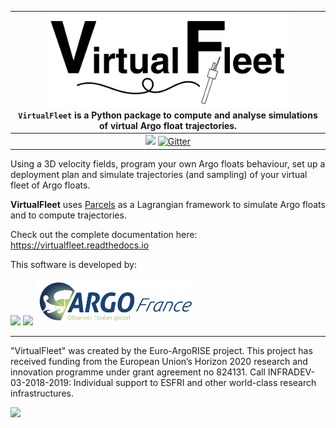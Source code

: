 |         <img src="https://raw.githubusercontent.com/euroargodev/virtualfleet/master/docs/_static/repo_picture_tight.png" alt="VirtualFleet logo" width="400"><br>``VirtualFleet`` is a Python package to compute and analyse simulations of virtual Argo float trajectories.          |
|:-------------------------------------------------------------------------------------------------------------------------------------------------------------------------------------------------------------------------------------------------------------------------------------:|
| [![](https://img.shields.io/readthedocs/virtualfleet?logo=readthedocs)](https://virtualfleet.readthedocs.io) [![Gitter](https://badges.gitter.im/Argo-floats/virtual-fleet.svg)](https://gitter.im/Argo-floats/virtual-fleet?utm_source=badge&utm_medium=badge&utm_campaign=pr-badge) |

Using a 3D velocity fields, program your own Argo floats behaviour, set up a deployment plan and simulate trajectories (and sampling) of your virtual fleet of Argo floats.

**VirtualFleet** uses [Parcels](http://oceanparcels.org/) as a Lagrangian framework to simulate Argo floats and to compute trajectories.  

Check out the complete documentation here: https://virtualfleet.readthedocs.io

This software is developed by:
<div>
<img src="https://www.umr-lops.fr/var/storage/images/_aliases/logo_main/medias-ifremer/medias-lops/logos/logo-lops-2/1459683-4-fre-FR/Logo-LOPS-2.png" height="75">
<a href="https://wwz.ifremer.fr"><img src="https://user-images.githubusercontent.com/59824937/146353099-bcd2bd4e-d310-4807-aee2-9cf24075f0c3.jpg" height="75"></a>
<img src="https://github.com/euroargodev/euroargodev.github.io/raw/master/img/logo/ArgoFrance-logo_banner-color.png" height="75">
</div>

***
"VirtualFleet" was created by the Euro-ArgoRISE project. This project has received funding from the European Union’s Horizon 2020 research and innovation programme under grant agreement no 824131. Call INFRADEV-03-2018-2019: Individual support to ESFRI and other world-class research infrastructures.
<div>
<a href="https://www.euro-argo.eu/EU-Projects/Euro-Argo-RISE-2019-2022">
<img src="https://user-images.githubusercontent.com/59824937/146353317-56b3e70e-aed9-40e0-9212-3393d2e0ddd9.png" height="100">
</a>
</div>  

